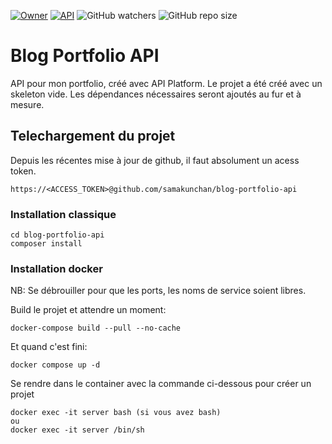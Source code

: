 [![Owner](https://img.shields.io/badge/Owner-Samakunchan%20Technology-blue)](https://samakunchan-technology.com/)
[![API](https://img.shields.io/badge/API-v0.6.0-brightgreen)](https://samakunchan-technology.com/)
![GitHub watchers](https://img.shields.io/github/watchers/samakunchan/portfolio-blog-api)
![GitHub repo size](https://img.shields.io/github/repo-size/samakunchan/portfolio-blog-api)
# Blog Portfolio API

API pour mon portfolio, créé avec API Platform. Le projet a été créé avec un skeleton vide. Les dépendances nécessaires seront ajoutés au fur et à mesure.

## Telechargement du projet
Depuis les récentes mise à jour de github, il faut absolument un acess token.

    https://<ACCESS_TOKEN>@github.com/samakunchan/blog-portfolio-api

### Installation classique

    cd blog-portfolio-api
    composer install

### Installation docker

NB: Se débrouiller pour que les ports, les noms de service soient libres.

Build le projet et attendre un moment:

    docker-compose build --pull --no-cache

Et quand c'est fini:

    docker compose up -d

Se rendre dans le container avec la commande ci-dessous pour créer un projet

    docker exec -it server bash (si vous avez bash)
    ou
    docker exec -it server /bin/sh
